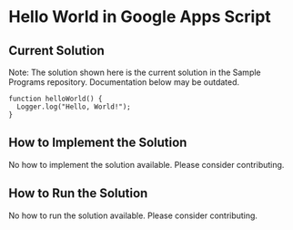 # Hello World in Google Apps Script

## Current Solution

Note: The solution shown here is the current solution in the Sample Programs repository. Documentation below may be outdated.

```Google Apps Script
function helloWorld() {
  Logger.log("Hello, World!");
}

```

## How to Implement the Solution

No how to implement the solution available. Please consider contributing.

## How to Run the Solution

No how to run the solution available. Please consider contributing.